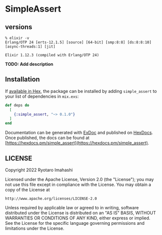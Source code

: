 # SimpleAssert

## versions

```
% elixir -v
Erlang/OTP 24 [erts-12.1.5] [source] [64-bit] [smp:8:8] [ds:8:8:10] [async-threads:1] [jit]

Elixir 1.12.3 (compiled with Erlang/OTP 24)
```

**TODO: Add description**

## Installation

If [available in Hex](https://hex.pm/docs/publish), the package can be installed
by adding `simple_assert` to your list of dependencies in `mix.exs`:

```elixir
def deps do
  [
    {:simple_assert, "~> 0.1.0"}
  ]
end
```

Documentation can be generated with [ExDoc](https://github.com/elixir-lang/ex_doc)
and published on [HexDocs](https://hexdocs.pm). Once published, the docs can
be found at [https://hexdocs.pm/simple_assert](https://hexdocs.pm/simple_assert).

## LICENSE

Copyright 2022 Ryotaro Imahashi

Licensed under the Apache License, Version 2.0 (the "License");
you may not use this file except in compliance with the License.
You may obtain a copy of the License at

    http://www.apache.org/licenses/LICENSE-2.0

Unless required by applicable law or agreed to in writing, software
distributed under the License is distributed on an "AS IS" BASIS,
WITHOUT WARRANTIES OR CONDITIONS OF ANY KIND, either express or implied.
See the License for the specific language governing permissions and
limitations under the License.
